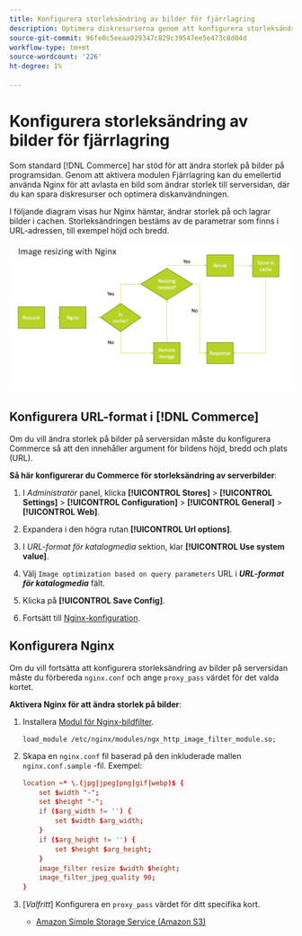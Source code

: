 ```yaml
---
title: Konfigurera storleksändring av bilder för fjärrlagring
description: Optimera diskresurserna genom att konfigurera storleksändring av bilder på serversidan.
source-git-commit: 96fe0c5eeaa029347c829c39547ee5e473c8d04d
workflow-type: tm+mt
source-wordcount: '226'
ht-degree: 1%

---
```


# Konfigurera storleksändring av bilder för fjärrlagring

Som standard [!DNL Commerce] har stöd för att ändra storlek på bilder på programsidan. Genom att aktivera modulen Fjärrlagring kan du emellertid använda Nginx för att avlasta en bild som ändrar storlek till serversidan, där du kan spara diskresurser och optimera diskanvändningen.

I följande diagram visas hur Nginx hämtar, ändrar storlek på och lagrar bilder i cachen. Storleksändringen bestäms av de parametrar som finns i URL-adressen, till exempel höjd och bredd.

![bildstorlek](../../assets/configuration/remote-storage-nginx-image-resize.png)

## Konfigurera URL-format i [!DNL Commerce]

Om du vill ändra storlek på bilder på serversidan måste du konfigurera Commerce så att den innehåller argument för bildens höjd, bredd och plats (URL).

**Så här konfigurerar du Commerce för storleksändring av serverbilder**:

1. I _Administratör_ panel, klicka **[!UICONTROL Stores]** > **[!UICONTROL Settings]** > **[!UICONTROL Configuration]** > **[!UICONTROL General]** > **[!UICONTROL Web]**.

1. Expandera i den högra rutan **[!UICONTROL Url options]**.

1. I _URL-format för katalogmedia_ sektion, klar **[!UICONTROL Use system value]**.

1. Välj `Image optimization based on query parameters` URL i **_URL-format för katalogmedia_** fält.

1. Klicka på **[!UICONTROL Save Config]**.

1. Fortsätt till [Nginx-konfiguration](#configure-nginx).

## Konfigurera Nginx

Om du vill fortsätta att konfigurera storleksändring av bilder på serversidan måste du förbereda `nginx.conf` och ange `proxy_pass` värdet för det valda kortet.

**Aktivera Nginx för att ändra storlek på bilder**:

1. Installera [Modul för Nginx-bildfilter][nginx-module].

   ```shell
   load_module /etc/nginx/modules/ngx_http_image_filter_module.so;
   ```

1. Skapa en `nginx.conf` fil baserad på den inkluderade mallen `nginx.conf.sample` -fil. Exempel:

   ```conf
   location ~* \.(jpg|jpeg|png|gif|webp)$ {
       set $width "-";
       set $height "-";
       if ($arg_width != '') {
           set $width $arg_width;
       }
       if ($arg_height != '') {
           set $height $arg_height;
       }
       image_filter resize $width $height;
       image_filter_jpeg_quality 90;
   }
   ```

1. [_Valfritt_] Konfigurera en `proxy_pass` värdet för ditt specifika kort.

   - [Amazon Simple Storage Service (Amazon S3)](remote-storage-aws-s3.md)

<!-- link definitions -->

[nginx-module]: https://nginx.org/en/docs/http/ngx_http_image_filter_module.html
